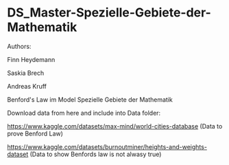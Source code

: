 # DS_Master-Spezielle-Gebiete-der-Mathematik

Authors: 

Finn Heydemann

Saskia Brech 

Andreas Kruff 



Benford's Law im Model Spezielle Gebiete der Mathematik



Download data from here and include into Data folder:

https://www.kaggle.com/datasets/max-mind/world-cities-database (Data to prove Benford Law)

https://www.kaggle.com/datasets/burnoutminer/heights-and-weights-dataset (Data to show Benfords law is not alwasy true)



